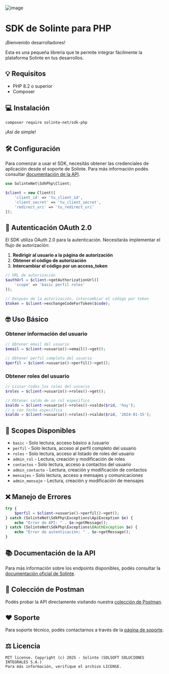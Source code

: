 ![image](https://solinte.net/si_home/assets/solinte-hero-1.webp)

# SDK de Solinte para PHP

¡Bienvenido desarrolladores!

Esta es una pequeña librería que te permite integrar fácilmente la plataforma Solinte en tus desarrollos.

## 💡 Requisitos

- PHP 8.2 o superior
- Composer

## 💻 Instalación

```bash
composer require solinte-net/sdk-php
```

¡Así de simple!

## 🛠️ Configuración

Para comenzar a usar el SDK, necesitás obtener las credenciales de aplicación desde el soporte de Solinte. Para más información podés consultar [documentación de la API](https://solinte.net/api.v1/).

```php
use SolinteNet\SdkPhp\Client;

$client = new Client([
    'client_id' => 'tu_client_id',
    'client_secret' => 'tu_client_secret',
    'redirect_uri' => 'tu_redirect_uri'
]);
```

## 🔑 Autenticación OAuth 2.0

El SDK utiliza OAuth 2.0 para la autenticación. Necesitarás implementar el flujo de autorización:

1. **Redirigir al usuario a la página de autorización**
2. **Obtener el código de autorización**
3. **Intercambiar el código por un access_token**

```php
// URL de autorización
$authUrl = $client->getAuthorizationUrl([
    'scope' => 'basic perfil roles'
]);

// Después de la autorización, intercambiar el código por token
$token = $client->exchangeCodeForToken($code);
```

## 🤓 Uso Básico

### Obtener información del usuario

```php
// Obtener email del usuario
$email = $client->usuario()->email()->get();

// Obtener perfil completo del usuario
$perfil = $client->usuario()->perfil()->get();
```

### Obtener roles del usuario

```php
// Listar todos los roles del usuario
$roles = $client->usuario()->roles()->get();

// Obtener saldo de un rol específico
$saldo = $client->usuario()->roles()->saldo($rid, 'hoy');
// o con fecha específica
$saldo = $client->usuario()->roles()->saldo($rid, '2024-01-15');
```

## 📍 Scopes Disponibles

- `basic` - Solo lectura, acceso básico a /usuario
- `perfil` - Solo lectura, acceso al perfil completo del usuario
- `roles` - Solo lectura, acceso al listado de roles del usuario
- `admin_rol` - Lectura, creación y modificación de roles
- `contactos` - Solo lectura, acceso a contactos del usuario
- `admin_contacto` - Lectura, creación y modificación de contactos
- `mensajes` - Solo lectura, acceso a mensajes y comunicaciones
- `admin_mensaje` - Lectura, creación y modificación de mensajes

## ❌ Manejo de Errores

```php
try {
    $perfil = $client->usuario()->perfil()->get();
} catch (SolinteNet\SdkPhp\Exceptions\ApiException $e) {
    echo "Error de API: " . $e->getMessage();
} catch (SolinteNet\SdkPhp\Exceptions\OAuthException $e) {
    echo "Error de autenticación: " . $e->getMessage();
}
```

## 📚 Documentación de la API

Para más información sobre los endpoints disponibles, podés consultar la [documentación oficial de Solinte](https://solinte.net/api.v1/).

## 🤗 Colección de Postman

Podés probar la API directamente visitando nuestra [colección de Postman](https://www.postman.com/asadfa-6721/solinte/overview).

## ❤️ Soporte

Para soporte técnico, podés contactarnos a través de la [página de soporte](https://solinte.net/).

## ⚖️ Licencia

```
MIT license. Copyright (c) 2025 - Solinte (SOLSOFT SOLUCIONES INTEGRALES S.A.)
Para más información, verifique el archivo LICENSE.
```